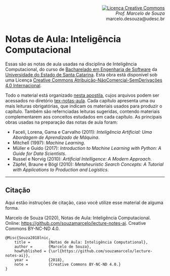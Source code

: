 <div align="right" style="text-align:right"><a rel="license" href="http://creativecommons.org/licenses/by-nc-nd/4.0/"><img alt="Licença Creative Commons" style="border-width:0" src="https://i.creativecommons.org/l/by-nc-nd/4.0/88x31.png" /></a><br><i>Prof. Marcelo de Souza</i><br>marcelo.desouza@udesc.br</div>

# Notas de Aula: Inteligência Computacional

Essas são as notas de aula usadas na disciplina de Inteligência Computacional, do curso de [Bacharelado em Engenharia de Software](https://www.udesc.br/ceavi/engenhariadesoftware) da [Universidade do Estado de Santa Catarina](https://www.udesc.br/ceavi). Esta obra está disponível sob uma Licença <a rel="license" href="http://creativecommons.org/licenses/by-nc-nd/4.0/">Creative Commons Atribuição-NãoComercial-SemDerivações 4.0 Internacional</a>.

Todo o material está organizado [nesta apostila](./tex-notas-aula/notas-aula-inteligencia-computacional.pdf), cujos arquivos podem ser acessados no diretório [tex-notas-aula](./tex-notas-aula). Cada capítulo apresenta uma ou mais leituras obrigatórias, que indicam os materiais usados para produzir o capítulo. Também são refernciadas leituras sugeridas, contendo materiais complementarem aos conceitos estudados em cada capítulo. As principais obras usadas na preparação das notas de aula foram:

+ Faceli, Lorena, Gama e Carvalho (2011): *Inteligência Artificial: Uma Abordagem de Aprendizado de Máquina*.
+ Mitchell (1997): *Machine Learning*.
+ Müller e Guido (2017): *Introduction to Machine Learning with Python: A Guide for Data Scientists*.
+ Russel e Norvig (2010): *Artificial Intelligence: A Modern Approach*.
+ Zäpfel, Braune e Bögl (2010): *Metaheuristic Search Concepts: A Tutorial with Applications to Production and Logistics*.

***

## Citação

Aqui estão instruções de citação, caso você utilize esse material de alguma forma.

Marcelo de Souza (2020), Notas de Aula: Inteligência Computacional. Online: https://github.com/souzamarcelo/lecture-notes-ai. Creative Commons BY-NC-ND 4.0.

```
@Misc{Souza2018lnic,
    title =        {Notas de Aula: Inteligência Computational},
    author =       {Marcelo de Souza}, 
    howPublished = {\url{https://github.com/souzamarcelo/lecture-notes-ai}}, 
    year =         {2018},
    note =         {Creative Commons BY-NC-ND 4.0.}
}
```